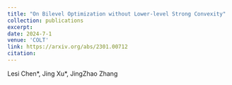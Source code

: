 ```yaml
---
title: "On Bilevel Optimization without Lower-level Strong Convexity"
collection: publications 
excerpt: 
date: 2024-7-1
venue: 'COLT'
link: https://arxiv.org/abs/2301.00712
citation: 
---
```

Lesi Chen\*, Jing Xu\*, JingZhao Zhang